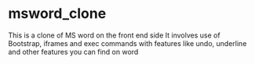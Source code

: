 # msword_clone
This is a clone of MS word on the front end side
It involves use of Bootstrap, iframes and exec commands with features like undo, underline and other features you can find on word
